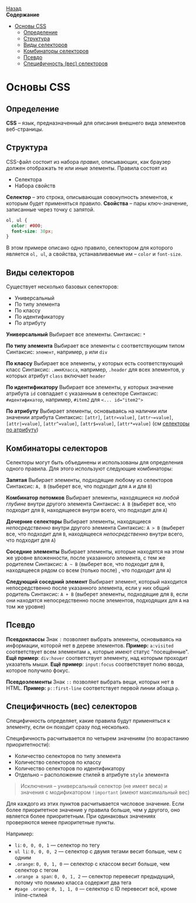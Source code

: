 <!-- START doctoc generated TOC please keep comment here to allow auto update -->
<!-- DON'T EDIT THIS SECTION, INSTEAD RE-RUN doctoc TO UPDATE -->
[Назад](README.md)<br />**Содержание**

- [Основы CSS](#%D0%BE%D1%81%D0%BD%D0%BE%D0%B2%D1%8B-css)
  - [Определение](#%D0%BE%D0%BF%D1%80%D0%B5%D0%B4%D0%B5%D0%BB%D0%B5%D0%BD%D0%B8%D0%B5)
  - [Структура](#%D1%81%D1%82%D1%80%D1%83%D0%BA%D1%82%D1%83%D1%80%D0%B0)
  - [Виды селекторов](#%D0%B2%D0%B8%D0%B4%D1%8B-%D1%81%D0%B5%D0%BB%D0%B5%D0%BA%D1%82%D0%BE%D1%80%D0%BE%D0%B2)
  - [Комбинаторы селекторов](#%D0%BA%D0%BE%D0%BC%D0%B1%D0%B8%D0%BD%D0%B0%D1%82%D0%BE%D1%80%D1%8B-%D1%81%D0%B5%D0%BB%D0%B5%D0%BA%D1%82%D0%BE%D1%80%D0%BE%D0%B2)
  - [Псевдо](#%D0%BF%D1%81%D0%B5%D0%B2%D0%B4%D0%BE)
  - [Специфичность (вес) селекторов](#%D1%81%D0%BF%D0%B5%D1%86%D0%B8%D1%84%D0%B8%D1%87%D0%BD%D0%BE%D1%81%D1%82%D1%8C-%D0%B2%D0%B5%D1%81-%D1%81%D0%B5%D0%BB%D0%B5%D0%BA%D1%82%D0%BE%D1%80%D0%BE%D0%B2)

<!-- END doctoc generated TOC please keep comment here to allow auto update -->

# Основы CSS

## Определение

**CSS** – язык, предназначенный для описания внешнего вида элементов веб-страницы. 

## Структура

CSS-файл состоит из набора *правил*, описывающих, как браузер должен отображать те или иные элементы. Правила состоят из

* Селектора
* Набора свойств

**Селектор** – это строка, описывающая совокупность элементов, к которым будет применяться правило. **Свойства** – пары ключ-значение, записанные через точку с запятой. 

```css
ol, ul {
  color: #000;
  font-size: 30px;
}
```

В этом примере описано одно правило, селектором для которого является `ol, ul`, а свойства, устанавливаемые им – `color` и `font-size`.

## Виды селекторов

Существует несколько базовых селекторов:

* Универсальный
* По типу элемента
* По классу
* По идентификатору
* По атрибуту

**Универсальный** 
Выбирает все элементы.
Синтаксис: `*`

**По типу элемента**
Выбирает все элементы с соответствующим типом
Синтаксис: `элемент`, например, `p` или `div`

**По классу**
Выбирает все элементы, у которых есть соответствующий класс
Синтаксис: `.имяКласса`, например, `.header` для всех элементов, у которых атрибут `class` включает `header`

**По идентификатору**
Выбирает все элементы, у которых значение атрибута `id` совпадает с указанным в селекторе
Синтаксис: `#идентификатор`, например, `#item2` для `<... id="item2">`

**По атрибуту**
Выбирает элементы, основываясь на наличии или значении атрибута
Синтаксис: `[attr]`, `[attr=value]`, `[attr~=value]`, `[attr|=value]`, `[attr^=value]`, `[attr$=value]`, `[attr*=value]` (см [селекторы по атрибуту](css_attr_selector.md))

## Комбинаторы селекторов

Селекторы могут быть объединены и использованы для определения одного правила. Для этого используют следующие комбинаторы:

**Запятая**
Выбирает элементы, подходящие любому из селекторов
Синтаксис: `A, B` (выберет все, что подходит для `A` и для `B`)

**Комбинатор потомков**
Выбирает элементы, находящиеся *на любой глубине* внутри другого элемента
Синтаксис: `A B` (выберет все, что подходит для `B`, находящееся внутри всего, что подходит для `A`)

**Дочерние селекторы**
Выбирает элементы, находящиеся *непосредственно* внутри другого элемента
Синтаксис: `A > B` (выберет все, что подходит для `B`, находящееся *непосредственно* внутри всего, что подходит для `A`)

**Соседние элементы**
Выбирает элементы, которые находятся на этом же уровне вложенности, после указанного элемента, с тем же родителем
Синтаксис: `A ~ B` (выберет все, что подходит для `B`, находящееся рядом со всем (только после) , что подходит для `A`)

**Следующий соседний элемент**
Выбирает элемент, который находится непосредственно после указанного элемента, если у них общий родитель 
Синтаксис: `A + B` (выберет элементы, подходящие для `B`, если они находятся непосредственно после элементов, подходящих для `A` на том же уровне)

## Псевдо

**Псевдоклассы**
Знак `:` позволяет выбрать элементы, основываясь на информации, которой нет в дереве элементов.
**Пример:** `a:visited` соответствует всем элементам `a`, которые имеют статус "посещённые".
**Ещё пример**: `div:hover` соответствует элементу, над которым проходит указатель мыши.
**Ещё пример**: `input:focus` соответствует полю ввода, которое получило фокус.

**Псевдоэлементы**
Знак `::` позволяет выбрать вещи, которых нет в HTML.
**Пример:** `p::first-line` соответствует первой линии абзаца `p`.

## Специфичность (вес) селекторов

Специфичность определяет, какие правила будут применяться к элементу, если он походит сразу под несколько. 

Специфичность расчитывается по четырем значениям (по возрастанию приоритетности):

* Количество селекторов по типу элемента
* Количество селекторов по классу
* Количество селекторов по идентификатору
* Отдельно – расположение стилей в атрибуте `style` элемента

> Исключения – универсальный селектор (не имеет веса) и значения с модификатором `!important` (имеют максимальный вес)

Для каждого из этих пунктов расчитывается числовое значение. Если более приоритетное значение у правила больше, чем у другого, оно является более приоритетным. При одинаковых значениях проверяются менее приоритетные пункты. 

Например:

- `li`:  `0, 0, 0, 1` — селектор по тегу 
- `ul li`:  `0, 0, 0, 2` — селектор c двумя тегами весит больше, чем с одним 
- `.orange`: `0, 0, 1, 0` — селектор с классом весит больше, чем селектор с тегом 
- `.orange a span`: `0, 0, 1, 2` — селектор перевесит предыдущий, потому что помимо класса содержит два тега 
- `#page .orange`: `0, 1, 1, 0` — селектор с ID перевесит всё, кроме inline-стилей


